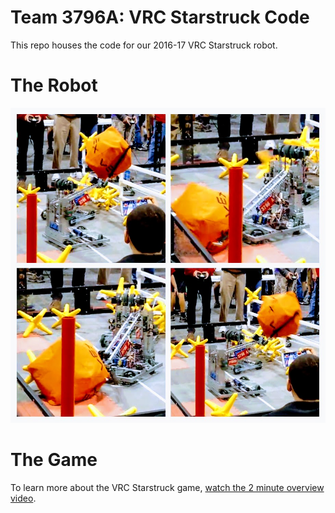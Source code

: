 # Team 3796A: VRC Starstruck Code

This repo houses the code for our 2016-17 VRC Starstruck robot.

# The Robot

![Collage](img/collage.jpg)

# The Game

To learn more about the VRC Starstruck game, [watch the 2 minute overview video](https://www.youtube.com/watch?v=0t2zstQ84Tw).
